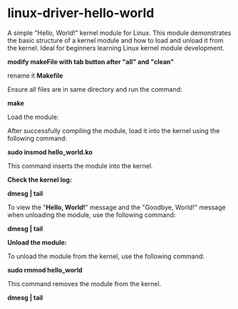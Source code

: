 # linux-driver-hello-world
A simple "Hello, World!" kernel module for Linux. This module demonstrates the basic structure of a kernel module and how to load and unload it from the kernel. Ideal for beginners learning Linux kernel module development.

**modify makeFile with tab button after "all" and "clean"**

rename it **Makefile**

Ensure all files are in same directory and run the command:

**make**

Load the module:

After successfully compiling the module, load it into the kernel using the following command:

**sudo insmod hello_world.ko**

This command inserts the module into the kernel.

**Check the kernel log:**

**dmesg | tail**

To view the "**Hello, World!**" message and the "Goodbye, World!" message when unloading the module, use the following command:

**dmesg | tail**

**Unload the module:**

To unload the module from the kernel, use the following command:

**sudo rmmod hello_world**

This command removes the module from the kernel.

**dmesg | tail**
